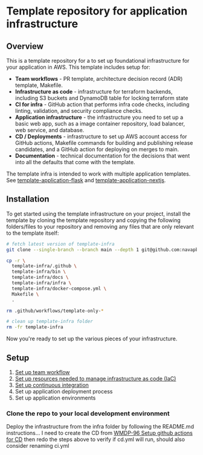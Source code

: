 # Template repository for application infrastructure

## Overview

This is a template repository for a to set up foundational infrastructure for your application in AWS. This template includes setup for:

* **Team workflows** - PR template, architecture decision record (ADR) template, Makefile.
* **Infrastructure as code** - infrastructure for terraform backends, including S3 buckets and DynamoDB table for locking terraform state
* **CI for infra** - GitHub action that performs infra code checks, including linting, validation, and security compliance checks.
* **Application infrastructure** - the infrastructure you need to set up a basic web app, such as a image container repository, load balancer, web service, and database.
* **CD / Deployments** - infrastructure to set up AWS account access for GitHub actions, Makefile commands for building and publishing release candidates, and a GitHub action for deploying on merges to main.
* **Documentation** - technical documentation for the decisions that went into all the defaults that come with the template.

The template infra is intended to work with multiple application templates. See [template-application-flask](https://github.com/navapbc/template-application-flask) and [template-application-nextjs](https://github.com/navapbc/template-application-nextjs).

## Installation

To get started using the template infrastructure on your project, install the template by cloning the template repository and copying the following folders/files to your repository and removing any files that are only relevant to the template itself:

```bash
# fetch latest version of template-infra
git clone --single-branch --branch main --depth 1 git@github.com:navapbc/template-infra.git

cp -r \
  template-infra/.github \
  template-infra/bin \
  template-infra/docs \
  template-infra/infra \
  template-infra/docker-compose.yml \
  Makefile \
  .

rm .github/workflows/template-only-*

# clean up template-infra folder
rm -fr template-infra
```

Now you're ready to set up the various pieces of your infrastructure.

## Setup

1. [Set up team workflow](./template-only-docs/setup-team-workflow.md)
2. [Set up resources needed to manage infrastructure as code (IaC)](./template-only-docs/set-up-infrastructure-as-code.md)
3. [Set up continuous integration](./template-only-docs/setup-ci.md)
4. Set up application deployment process
5. Set up application environments

### Clone the repo to your local development environment

Deploy the infrastructure from the infra folder by following the README.md instructions... I need to create the CD from [WMDP-96 Setup github actions for CD](https://wicmtdp.atlassian.net/browse/WMDP-96) then redo the steps above to verify if cd.yml will run, should also consider renaming ci.yml
